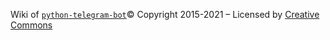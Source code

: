 Wiki of [`python-telegram-bot`](https://python-telegram-bot.org/)© Copyright 2015-2021 – Licensed by [Creative Commons](https://creativecommons.org/licenses/by/3.0/)